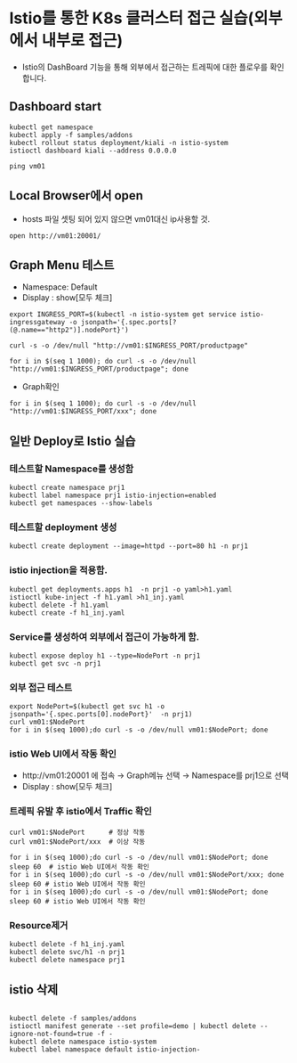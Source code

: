 # Istio를 통한 K8s 클러스터 접근 실습(외부에서 내부로 접근)
* Istio의 DashBoard 기능을 통해 외부에서 접근하는 트레픽에 대한 플로우를 확인합니다. 
## Dashboard start
```
kubectl get namespace
kubectl apply -f samples/addons
kubectl rollout status deployment/kiali -n istio-system
istioctl dashboard kiali --address 0.0.0.0

ping vm01
```

## Local Browser에서 open
* hosts 파일 셋팅 되어 있지 않으면 vm01대신 ip사용할 것.
```
open http://vm01:20001/
```

## Graph Menu 테스트
* Namespace: Default
* Display : show[모두 체크]
```
export INGRESS_PORT=$(kubectl -n istio-system get service istio-ingressgateway -o jsonpath='{.spec.ports[?(@.name=="http2")].nodePort}')

curl -s -o /dev/null "http://vm01:$INGRESS_PORT/productpage"

for i in $(seq 1 1000); do curl -s -o /dev/null "http://vm01:$INGRESS_PORT/productpage"; done
```
* Graph확인
```
for i in $(seq 1 1000); do curl -s -o /dev/null "http://vm01:$INGRESS_PORT/xxx"; done
```


## 일반 Deploy로 Istio 실습
### 테스트할 Namespace를 생성함
```
kubectl create namespace prj1
kubectl label namespace prj1 istio-injection=enabled
kubectl get namespaces --show-labels
```

### 테스트할 deployment 생성
```
kubectl create deployment --image=httpd --port=80 h1 -n prj1
```

###  istio injection을 적용함.
```
kubectl get deployments.apps h1  -n prj1 -o yaml>h1.yaml
istioctl kube-inject -f h1.yaml >h1_inj.yaml
kubectl delete -f h1.yaml
kubectl create -f h1_inj.yaml
```

### Service를 생성하여 외부에서 접근이 가능하게 함.
```
kubectl expose deploy h1 --type=NodePort -n prj1
kubectl get svc -n prj1
```

### 외부 접근 테스트
```
export NodePort=$(kubectl get svc h1 -o jsonpath='{.spec.ports[0].nodePort}'  -n prj1)
curl vm01:$NodePort
for i in $(seq 1000);do curl -s -o /dev/null vm01:$NodePort; done
```

### istio Web UI에서 작동 확인
* http://vm01:20001 에 접속 → Graph메뉴 선택 → Namespace를 prj1으로 선택
* Display : show[모두 체크]

### 트레픽 유발 후 istio에서 Traffic 확인
```
curl vm01:$NodePort      # 정상 작동
curl vm01:$NodePort/xxx  # 이상 작동

for i in $(seq 1000);do curl -s -o /dev/null vm01:$NodePort; done
sleep 60  # istio Web UI에서 작동 확인
for i in $(seq 1000);do curl -s -o /dev/null vm01:$NodePort/xxx; done
sleep 60 # istio Web UI에서 작동 확인
for i in $(seq 1000);do curl -s -o /dev/null vm01:$NodePort; done
sleep 60 # istio Web UI에서 작동 확인
```

### Resource제거
```
kubectl delete -f h1_inj.yaml
kubectl delete svc/h1 -n prj1
kubectl delete namespace prj1
```


## istio 삭제
```

kubectl delete -f samples/addons
istioctl manifest generate --set profile=demo | kubectl delete --ignore-not-found=true -f -
kubectl delete namespace istio-system
kubectl label namespace default istio-injection-

```
